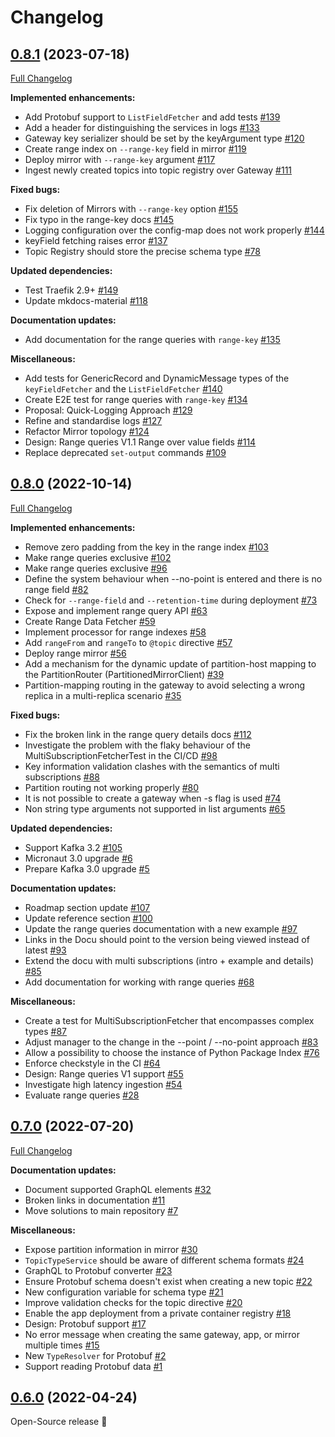 # Changelog

## [0.8.1](https://github.com/bakdata/quick/tree/0.8.1) (2023-07-18)

[Full Changelog](https://github.com/bakdata/quick/compare/0.8.0...0.8.1)

**Implemented enhancements:**

- Add Protobuf support to `ListFieldFetcher` and add tests [\#139](https://github.com/bakdata/quick/issues/139)
- Add a header for distinguishing the services in logs [\#133](https://github.com/bakdata/quick/issues/133)
- Gateway key serializer should be set by the keyArgument type [\#120](https://github.com/bakdata/quick/issues/120)
- Create range index on `--range-key` field in mirror [\#119](https://github.com/bakdata/quick/issues/119)
- Deploy mirror with `--range-key` argument [\#117](https://github.com/bakdata/quick/issues/117)
- Ingest newly created topics into topic registry over Gateway [\#111](https://github.com/bakdata/quick/issues/111)

**Fixed bugs:**

- Fix deletion of Mirrors with `--range-key` option [\#155](https://github.com/bakdata/quick/issues/155)
- Fix typo in the range-key docs [\#145](https://github.com/bakdata/quick/issues/145)
- Logging configuration over the config-map does not work properly [\#144](https://github.com/bakdata/quick/issues/144)
- keyField fetching raises error [\#137](https://github.com/bakdata/quick/issues/137)
- Topic Registry should store the precise schema type [\#78](https://github.com/bakdata/quick/issues/78)

**Updated dependencies:**

- Test Traefik 2.9+ [\#149](https://github.com/bakdata/quick/issues/149)
- Update mkdocs-material [\#118](https://github.com/bakdata/quick/issues/118)

**Documentation updates:**

- Add documentation for the range queries with `range-key` [\#135](https://github.com/bakdata/quick/issues/135)

**Miscellaneous:**

- Add tests for GenericRecord and DynamicMessage types of the `keyFieldFetcher` and the `ListFieldFetcher` [\#140](https://github.com/bakdata/quick/issues/140)
- Create E2E test for range queries with `range-key` [\#134](https://github.com/bakdata/quick/issues/134)
- Proposal: Quick-Logging Approach [\#129](https://github.com/bakdata/quick/issues/129)
- Refine and standardise logs [\#127](https://github.com/bakdata/quick/issues/127)
- Refactor Mirror topology [\#124](https://github.com/bakdata/quick/issues/124)
- Design: Range queries V1.1 Range over value fields [\#114](https://github.com/bakdata/quick/issues/114)
- Replace deprecated `set-output` commands [\#109](https://github.com/bakdata/quick/issues/109)




## [0.8.0](https://github.com/bakdata/quick/tree/0.8.0) (2022-10-14)

[Full Changelog](https://github.com/bakdata/quick/compare/0.7.0...0.8.0)

**Implemented enhancements:**

- Remove zero padding from the key in the range index [\#103](https://github.com/bakdata/quick/issues/103)
- Make range queries exclusive [\#102](https://github.com/bakdata/quick/issues/102)
- Make range queries exclusive [\#96](https://github.com/bakdata/quick/issues/96)
- Define the system behaviour when --no-point is entered and there is no range field [\#82](https://github.com/bakdata/quick/issues/82)
- Check for `--range-field` and `--retention-time` during deployment [\#73](https://github.com/bakdata/quick/issues/73)
- Expose and implement range query API [\#63](https://github.com/bakdata/quick/issues/63)
- Create Range Data Fetcher [\#59](https://github.com/bakdata/quick/issues/59)
- Implement processor for range indexes [\#58](https://github.com/bakdata/quick/issues/58)
- Add `rangeFrom` and `rangeTo` to `@topic` directive [\#57](https://github.com/bakdata/quick/issues/57)
- Deploy range mirror [\#56](https://github.com/bakdata/quick/issues/56)
- Add a mechanism for the dynamic update of partition-host mapping to the PartitionRouter \(PartitionedMirrorClient\) [\#39](https://github.com/bakdata/quick/issues/39)
- Partition-mapping routing in the gateway to avoid selecting a wrong replica in a multi-replica scenario [\#35](https://github.com/bakdata/quick/issues/35)

**Fixed bugs:**

- Fix the broken link in the range query details docs [\#112](https://github.com/bakdata/quick/issues/112)
- Investigate the problem with the flaky behaviour of the MultiSubscriptionFetcherTest in the CI/CD [\#98](https://github.com/bakdata/quick/issues/98)
- Key information validation clashes with the semantics of multi subscriptions [\#88](https://github.com/bakdata/quick/issues/88)
- Partition routing not working properly [\#80](https://github.com/bakdata/quick/issues/80)
- It is not possible to create a gateway when -s flag is used [\#74](https://github.com/bakdata/quick/issues/74)
- Non string type arguments not supported in list arguments [\#65](https://github.com/bakdata/quick/issues/65)

**Updated dependencies:**

- Support Kafka 3.2 [\#105](https://github.com/bakdata/quick/issues/105)
- Micronaut 3.0 upgrade [\#6](https://github.com/bakdata/quick/issues/6)
- Prepare Kafka 3.0 upgrade [\#5](https://github.com/bakdata/quick/issues/5)

**Documentation updates:**

- Roadmap section update [\#107](https://github.com/bakdata/quick/issues/107)
- Update reference section [\#100](https://github.com/bakdata/quick/issues/100)
- Update the range queries documentation with a new example [\#97](https://github.com/bakdata/quick/issues/97)
- Links in the Docu should point to the version being viewed instead of latest [\#93](https://github.com/bakdata/quick/issues/93)
- Extend the docu with multi subscriptions \(intro + example and details\) [\#85](https://github.com/bakdata/quick/issues/85)
- Add documentation for working with range queries [\#68](https://github.com/bakdata/quick/issues/68)

**Miscellaneous:**

- Create a test for MultiSubscriptionFetcher that encompasses complex types [\#87](https://github.com/bakdata/quick/issues/87)
- Adjust manager to the change in the --point / --no-point approach [\#83](https://github.com/bakdata/quick/issues/83)
- Allow a possibility to choose the instance of Python Package Index [\#76](https://github.com/bakdata/quick/issues/76)
- Enforce checkstyle in the CI [\#64](https://github.com/bakdata/quick/issues/64)
- Design: Range queries V1 support [\#55](https://github.com/bakdata/quick/issues/55)
- Investigate high latency ingestion [\#54](https://github.com/bakdata/quick/issues/54)
- Evaluate range queries [\#28](https://github.com/bakdata/quick/issues/28)




## [0.7.0](https://github.com/bakdata/quick/tree/0.7.0) (2022-07-20)

[Full Changelog](https://github.com/bakdata/quick/compare/0.6.0...0.7.0)

**Documentation updates:**

- Document supported GraphQL elements [\#32](https://github.com/bakdata/quick/issues/32)
- Broken links in documentation [\#11](https://github.com/bakdata/quick/issues/11)
- Move solutions to main repository [\#7](https://github.com/bakdata/quick/issues/7)

**Miscellaneous:**

- Expose partition information in mirror [\#30](https://github.com/bakdata/quick/issues/30)
- `TopicTypeService` should be aware of different schema formats [\#24](https://github.com/bakdata/quick/issues/24)
- GraphQL to Protobuf converter [\#23](https://github.com/bakdata/quick/issues/23)
- Ensure Protobuf schema doesn't exist when creating a new topic [\#22](https://github.com/bakdata/quick/issues/22)
- New configuration variable for schema type [\#21](https://github.com/bakdata/quick/issues/21)
- Improve validation checks for the topic directive [\#20](https://github.com/bakdata/quick/issues/20)
- Enable the app deployment from a private container registry [\#18](https://github.com/bakdata/quick/issues/18)
- Design: Protobuf support [\#17](https://github.com/bakdata/quick/issues/17)
- No error message when creating the same gateway, app, or mirror multiple times [\#15](https://github.com/bakdata/quick/issues/15)
- New `TypeResolver` for Protobuf [\#2](https://github.com/bakdata/quick/issues/2)
- Support reading Protobuf data [\#1](https://github.com/bakdata/quick/issues/1)




## [0.6.0](https://github.com/bakdata/quick/tree/0.6.0) (2022-04-24)

Open-Source release 🎉
